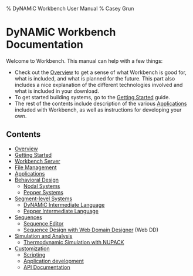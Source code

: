 % DyNAMiC Workbench User Manual
% Casey Grun

DyNAMiC Workbench Documentation
===============================

Welcome to Workbench. This manual can help with a few things:

- Check out the [Overview](overview) to get a sense of what Workbench is good for, what is included, and what is planned for the future. This part also includes a nice explanation of the different technologies involved and what is included in your download.
- To get started building systems, go to the [Getting Started](quickstart) guide.
- The rest of the contents include description of the various [Applications](applications) included with Workbench, as well as instructions for developing your own. 

Contents
--------
- [Overview](overview)
- [Getting Started](quickstart)
- [Workbench Server](server)
- [File Management](files)
- [Applications](applications)
- [Behavioral Design](behavioral)
	- [Nodal Systems](nodal)
	- [Pepper Systems](pepper)
- [Segment-level Systems](segment)
	- [DyNAMiC Intermediate Language](dil)
	- [Pepper Intermediate Language](pil)
- [Sequences](sequence)
	- [Sequence Editor](sequence-edit)
	- [Sequence Design with Web Domain Designer](web-dd) (Web DD)
- [Simulation and Analysis](simulation-analysis)
	- [Thermodynamic Simulation with NUPACK](nupack)
- [Customization](customization)
	- [Scripting](scripting)
	- [Application development](application-development)
	- [API Documentation](/docs/index.html)
